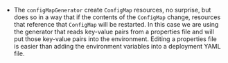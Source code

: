  * The `configMapGenerator` create `ConfigMap` resources, no surprise, but does so in a way that if the contents of the `ConfigMap` change, resources that reference that `ConfigMap` will be restarted.  In this case we are using the generator that reads key-value pairs from a properties file and will put those key-value pairs into the environment.  Editing a properties file is easier than adding the environment variables into a deployment YAML file.